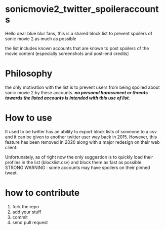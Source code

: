 # sonicmovie2_twitter_spoileraccounts
Hello dear blue blur fans, this is a shared block list to prevent spoilers of sonic movie 2 as much as possible

the list includes known accounts that are known to post spoilers of the movie content (especially screenshots and post-end credits) 

# Philosophy 
the only motivation with the list is to prevent users from being spoiled about sonic movie 2 by these accounts. 
<b><i>no personal harassment or threats towards the listed accounts is intended with this use of list.</b></i>

# How to use
It used to be twitter has an ability to export block lists of someone to a csv and it can be given to another twitter user way back in 2015. However, this feature has been removed in 2020 along with a major redesign on their web client. 

Unfortunately, as of right now the only suggestion is to quickly load their profiles in the list (blocklist.csv) and block them as fast as possible. STRONG WARNING : some accounts may have spoilers on their pinned tweet.

# how to contribute
1. fork the repo
2. add your stuff
3. commit
4. send pull request
